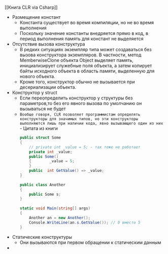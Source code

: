[[Книга CLR via Csharp]]

- Размещение констант
	- Константа существует во время компиляции, но не во время выполнения
	- Поскольку значение константы внедряется прямо в код, в период выполнения память для констант не выделяется
- Отсутствие вызова конструктура
	- В редких ситуациях экземпляр типа может создаваться без вызова конструктора экземпляров. В частности, метод MemberwiseClone объекта Object выделяет память, инициализирует служебные поля объекта, а затем копирует байты исходного объекта в область памяти, выделенную для нового объекта.
	- Кроме того, конструктор обычно не вызывается при десериализации объекта.
- Конструктор у struct
	- Если переопределить конструктор у структуры без параметров,то без его явного вызова по умолчанию он вызываться не будет 
	- `Вообще говоря, CLR позволяет программистам определять конструкторы для значимых типов, но эти конструкторы выполняются лишь при наличии кода, явно вызывающего один из них` - Цитата из книги 
		```cs
		public struct Some  
		{  
			// private int _value = 5; - так тоже не работает
		    private int _value;  
		    public Some()  
		    {        _value = 5;  
		    }  
		    public  int GetValue() => _value;  
		}  
		  
		public class Another  
		{  
		    public Some s;  
		}  
		  
		static void Main(string[] args)  
		{  
		    Another an = new Another();  
		    Console.WriteLine(an.s.GetValue()); // 0 вместо 5  
		}
		```
- Статические конструктуры
	- Они вызываются при первом обращении к статическим данным
- 